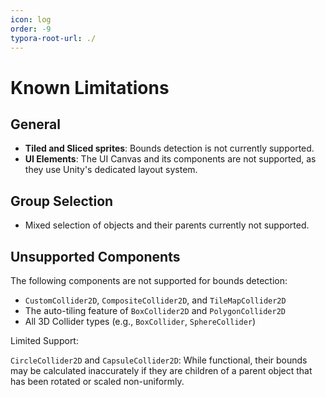 ```yaml
---
icon: log
order: -9
typora-root-url: ./
---
```


# Known Limitations

## General

- **Tiled and Sliced sprites**: Bounds detection is not currently supported.
- **UI Elements**: The UI Canvas and its components are not supported, as they use Unity's dedicated layout system.

## Group Selection

- Mixed selection of objects and their parents currently not supported.

## Unsupported Components

The following components are not supported for bounds detection:

- `CustomCollider2D`, `CompositeCollider2D`, and `TileMapCollider2D`
- The auto-tiling feature of `BoxCollider2D` and `PolygonCollider2D`
- All 3D Collider types (e.g., `BoxCollider`, `SphereCollider`)

Limited Support:

`CircleCollider2D` and `CapsuleCollider2D`: While functional, their bounds may be calculated inaccurately if they are children of a parent object that has been rotated or scaled non-uniformly.
